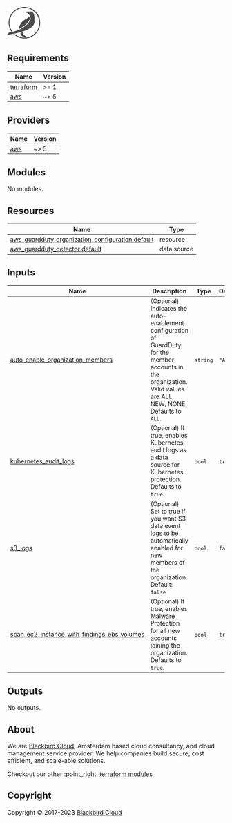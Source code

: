[![blackbird-logo](https://raw.githubusercontent.com/blackbird-cloud/terraform-module-template/main/.config/logo_simple.png)](https://blackbird.cloud)

## Requirements

| Name | Version |
|------|---------|
| <a name="requirement_terraform"></a> [terraform](#requirement\_terraform) | >= 1 |
| <a name="requirement_aws"></a> [aws](#requirement\_aws) | ~> 5 |

## Providers

| Name | Version |
|------|---------|
| <a name="provider_aws"></a> [aws](#provider\_aws) | ~> 5 |

## Modules

No modules.

## Resources

| Name | Type |
|------|------|
| [aws_guardduty_organization_configuration.default](https://registry.terraform.io/providers/hashicorp/aws/latest/docs/resources/guardduty_organization_configuration) | resource |
| [aws_guardduty_detector.default](https://registry.terraform.io/providers/hashicorp/aws/latest/docs/data-sources/guardduty_detector) | data source |

## Inputs

| Name | Description | Type | Default | Required |
|------|-------------|------|---------|:--------:|
| <a name="input_auto_enable_organization_members"></a> [auto\_enable\_organization\_members](#input\_auto\_enable\_organization\_members) | (Optional) Indicates the auto-enablement configuration of GuardDuty for the member accounts in the organization. Valid values are ALL, NEW, NONE. Defaults to `ALL`. | `string` | `"ALL"` | no |
| <a name="input_kubernetes_audit_logs"></a> [kubernetes\_audit\_logs](#input\_kubernetes\_audit\_logs) | (Optional) If true, enables Kubernetes audit logs as a data source for Kubernetes protection. Defaults to `true`. | `bool` | `true` | no |
| <a name="input_s3_logs"></a> [s3\_logs](#input\_s3\_logs) | (Optional) Set to true if you want S3 data event logs to be automatically enabled for new members of the organization. Default: `false` | `bool` | `false` | no |
| <a name="input_scan_ec2_instance_with_findings_ebs_volumes"></a> [scan\_ec2\_instance\_with\_findings\_ebs\_volumes](#input\_scan\_ec2\_instance\_with\_findings\_ebs\_volumes) | (Optional) If true, enables Malware Protection for all new accounts joining the organization. Defaults to `true`. | `bool` | `true` | no |

## Outputs

No outputs.

## About

We are [Blackbird Cloud](https://blackbird.cloud), Amsterdam based cloud consultancy, and cloud management service provider. We help companies build secure, cost efficient, and scale-able solutions.

Checkout our other :point\_right: [terraform modules](https://registry.terraform.io/namespaces/blackbird-cloud)

## Copyright

Copyright © 2017-2023 [Blackbird Cloud](https://blackbird.cloud)
